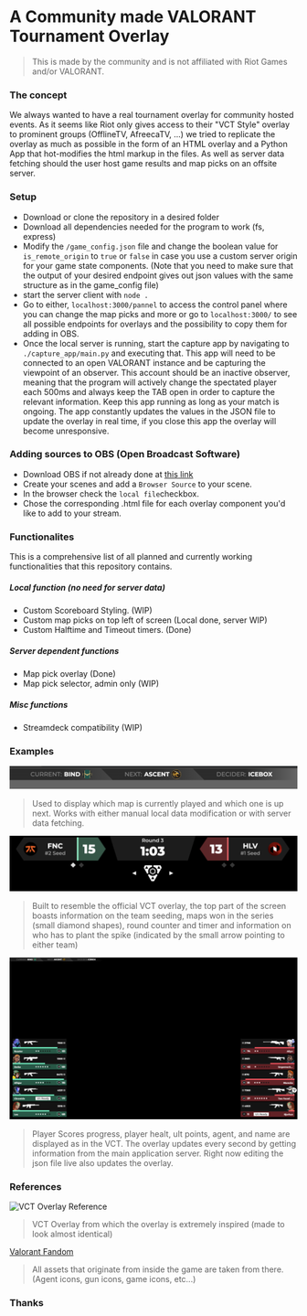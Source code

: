 # A Community made VALORANT Tournament Overlay
> This is made by the community and is not affiliated with Riot Games and/or VALORANT.

### The concept
We always wanted to have a real tournament overlay for community hosted events. As it seems like Riot only gives access to their "VCT Style" overlay to prominent groups (OfflineTV, AfreecaTV, ...) we tried to replicate the overlay as much as possible in the form of an HTML overlay and a Python App that hot-modifies the html markup in the files. As well as server data fetching should the user host game results and map picks on an offsite server.

### Setup
- Download or clone the repository in a desired folder
- Download all dependencies needed for the program to work (fs, express)
- Modify the ```/game_config.json``` file and change the boolean value for ```is_remote_origin``` to  ```true``` or  ```false``` in case you use a custom server origin for your game state components. (Note that you need to make sure that the output of your desired endpoint gives out json values with the same structure as in the game_config file)
- start the server client with ```node .```
- Go to either, ```localhost:3000/pannel``` to access the control panel where you can change the map picks and more or go to ```localhost:3000/``` to see all possible endpoints for overlays and the possibility to copy them for adding in OBS.
- Once the local server is running, start the capture app by navigating to ```./capture_app/main.py``` and executing that. This app will need to be connected to an open VALORANT instance and be capturing the viewpoint of an observer. This account should be an inactive observer, meaning that the program will actively change the spectated player each 500ms and always keep the TAB open in order to capture the relevant information. Keep this app running as long as your match is ongoing. The app constantly updates the values in the JSON file to update the overlay in real time, if you close this app the overlay will become unresponsive.

### Adding sources to OBS (Open Broadcast Software)
- Download OBS if not already done at [this link](https://obsproject.com/)
- Create your scenes and add a ```Browser Source``` to your scene.
- In the browser check the ```local file```checkbox.
- Chose the corresponding .html file for each overlay component you'd like to add to your stream.

### Functionalites
This is a comprehensive list of all planned and currently working functionalities that this repository contains.

##### Local function (no need for server data)
- Custom Scoreboard Styling. (WIP)
- Custom map picks on top left of screen (Local done, server WIP)
- Custom Halftime and Timeout timers. (Done)
##### Server dependent functions
- Map pick overlay (Done)
- Map pick selector, admin only (WIP)
##### Misc functions
- Streamdeck compatibility (WIP)

### Examples
![Map Picks Top Left Bar](./readme_assets/map_picks_bar.png)
> Used to display which map is currently played and which one is up next. Works with either manual local data modification or with server data fetching.

![Map State Counter](./readme_assets/game_score.png)
> Built to resemble the official VCT overlay, the top part of the screen boasts information on the team seeding, maps won in the series (small diamond shapes), round counter and timer and information on who has to plant the spike (indicated by the small arrow pointing to either team)

![Player Stats](./readme_assets/finished_player_stats.png)
> Player Scores progress, player healt, ult points, agent, and name are displayed as in the VCT. The overlay updates every second by getting information from the main application server. Right now editing the json file live also updates the overlay.

### References
![VCT Overlay Reference](https://preview.redd.it/izxic4tn0cab1.jpg?width=640&crop=smart&auto=webp&s=3400e7a4badb75196a13e87b5eb47d3819577784)
> VCT Overlay from which the overlay is extremely inspired (made to look almost identical)

[Valorant Fandom](https://valorant.fandom.com/wiki/VALORANT_Wiki)
> All assets that originate from inside the game are taken from there. (Agent icons, gun icons, game icons, etc...)
### Thanks
